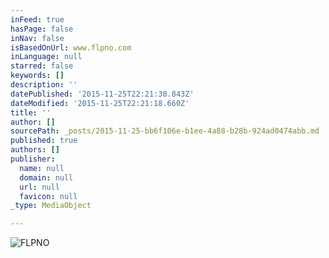 ```yaml
---
inFeed: true
hasPage: false
inNav: false
isBasedOnUrl: www.flpno.com
inLanguage: null
starred: false
keywords: []
description: ''
datePublished: '2015-11-25T22:21:30.843Z'
dateModified: '2015-11-25T22:21:18.660Z'
title: ''
author: []
sourcePath: _posts/2015-11-25-bb6f106e-b1ee-4a88-b28b-924ad0474abb.md
published: true
authors: []
publisher:
  name: null
  domain: null
  url: null
  favicon: null
_type: MediaObject

---
```

![FLPNO](https://the-grid-user-content.s3-us-west-2.amazonaws.com/3e90283a-ad36-4578-8cf0-51f33e073642.png)